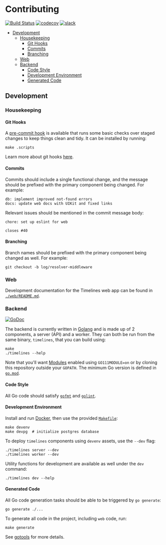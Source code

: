 # Contributing

[![Build Status](https://dev.azure.com/bobheadxi/bobheadxi/_apis/build/status/bobheadxi.timelines?branchName=master)](https://dev.azure.com/bobheadxi/bobheadxi/_build/latest?definitionId=5&branchName=master)
[![codecov](https://codecov.io/gh/bobheadxi/timelines/branch/master/graph/badge.svg?token=8ZR61AFnLu)](https://codecov.io/gh/bobheadxi/timelines)
[![slack](https://img.shields.io/badge/slack-grey.svg?logo=slack)](https://join.slack.com/t/timelines-app/shared_invite/enQtNjEzMDE1NDk5NjAwLWZlN2ViZTE0NTNlNDZjZTNlOTNiNzZhZTZmNzgzZGVmNzcwZGE2NGJiN2QwNDQ0NzIyNmJlM2QzOTE4ZjQ3ZGE)

* [Development](#development)
  * [Housekeeping](#housekeeping)
    * [Git Hooks](#git-hooks)
    * [Commits](#commits)
    * [Branching](#branching)
  * [Web](#web)
  * [Backend](#backend)
    * [Code Style](#code-style)
    * [Development Environment](#development-environment)
    * [Generated Code](#generated-code)

## Development

### Housekeeping

#### Git Hooks

A [pre-commit hook](./.scripts/pre-commit.sh) is available that runs some basic
checks over staged changes to keep things clean and tidy. It can be installed by
running:

```
make .scripts
```

Learn more about git hooks [here](https://git-scm.com/book/en/v2/Customizing-Git-Git-Hooks).

#### Commits

Commits should include a single functional change, and the message should be
prefixed with the primary component being changed. For example:

```
db: implement improved not-found errors
docs: update web docs with UIKit and fixed links
```

Relevant issues should be mentioned in the commit message body:

```
chore: set up eslint for web

closes #40
```

#### Branching

Branch names should be prefixed with the primary component being changed as well.
For example:

```
git checkout -b log/resolver-middleware
```

### Web

Development documentation for the Timelines web app can be found in
[`./web/README.md`](./web/README.md).

### Backend

[![GoDoc](https://godoc.org/github.com/bobheadxi/timelines?status.svg)](https://godoc.org/github.com/bobheadxi/timelines)

The backend is currently written in [Golang](https://golang.org/) and is made up
of 2 components, a server (API) and a worker. They can both be run from the
same binary, `timelines`, that you can build using:

```
make
./timelines --help
```

Note that you'll want [Modules](https://github.com/golang/go/wiki/Modules)
enabled using `GO111MODULE=on` or by cloning this repository outside your `GOPATH`.
The minimum Go version is defined in [`go.mod`](./go.mod).

#### Code Style

All Go code should satisfy [`gofmt`](https://golang.org/cmd/gofmt/) and
[`golint`](https://github.com/golang/lint).

#### Development Environment

Install and run [Docker](https://www.docker.com/products/docker-desktop), then
use the provided [`Makefile`](./Makefile):

```
make devenv
make devpg  # initialize postgres database
```

To deploy `timelines` components using `devenv` assets, use the `--dev` flag:

```
./timelines server --dev
./timelines worker --dev
```

Utility functions for development are available as well under the `dev` command:

```
./timelines dev --help
```

#### Generated Code

All Go code generation tasks should be able to be triggered by `go generate`:

```
go generate ./...
```

To generate all code in the project, including `web` code, run:

```
make generate
```

See [gotools](./gotools/README.md) for more details.
